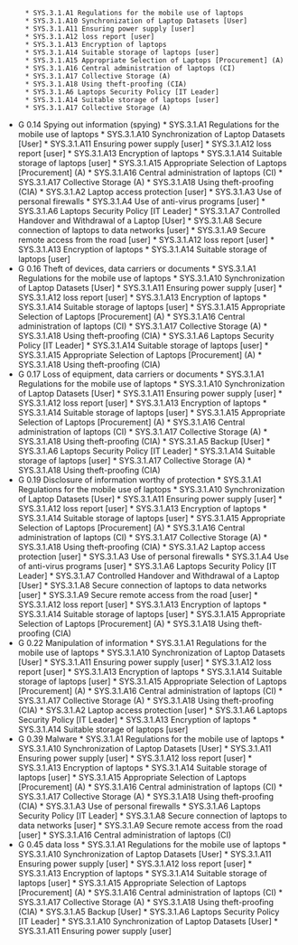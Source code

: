          * SYS.3.1.A1 Regulations for the mobile use of laptops
         * SYS.3.1.A10 Synchronization of Laptop Datasets [User]
         * SYS.3.1.A11 Ensuring power supply [user]
         * SYS.3.1.A12 loss report [user]
         * SYS.3.1.A13 Encryption of laptops
         * SYS.3.1.A14 Suitable storage of laptops [user]
         * SYS.3.1.A15 Appropriate Selection of Laptops [Procurement] (A)
         * SYS.3.1.A16 Central administration of laptops (CI)
         * SYS.3.1.A17 Collective Storage (A)
         * SYS.3.1.A18 Using theft-proofing (CIA)
         * SYS.3.1.A6 Laptops Security Policy [IT Leader]
         * SYS.3.1.A14 Suitable storage of laptops [user]
         * SYS.3.1.A17 Collective Storage (A)
* G 0.14 Spying out information (spying)
         * SYS.3.1.A1 Regulations for the mobile use of laptops
         * SYS.3.1.A10 Synchronization of Laptop Datasets [User]
         * SYS.3.1.A11 Ensuring power supply [user]
         * SYS.3.1.A12 loss report [user]
         * SYS.3.1.A13 Encryption of laptops
         * SYS.3.1.A14 Suitable storage of laptops [user]
         * SYS.3.1.A15 Appropriate Selection of Laptops [Procurement] (A)
         * SYS.3.1.A16 Central administration of laptops (CI)
         * SYS.3.1.A17 Collective Storage (A)
         * SYS.3.1.A18 Using theft-proofing (CIA)
         * SYS.3.1.A2 Laptop access protection [user]
         * SYS.3.1.A3 Use of personal firewalls
         * SYS.3.1.A4 Use of anti-virus programs [user]
         * SYS.3.1.A6 Laptops Security Policy [IT Leader]
         * SYS.3.1.A7 Controlled Handover and Withdrawal of a Laptop [User]
         * SYS.3.1.A8 Secure connection of laptops to data networks [user]
         * SYS.3.1.A9 Secure remote access from the road [user]
         * SYS.3.1.A12 loss report [user]
         * SYS.3.1.A13 Encryption of laptops
         * SYS.3.1.A14 Suitable storage of laptops [user]
* G 0.16 Theft of devices, data carriers or documents
         * SYS.3.1.A1 Regulations for the mobile use of laptops
         * SYS.3.1.A10 Synchronization of Laptop Datasets [User]
         * SYS.3.1.A11 Ensuring power supply [user]
         * SYS.3.1.A12 loss report [user]
         * SYS.3.1.A13 Encryption of laptops
         * SYS.3.1.A14 Suitable storage of laptops [user]
         * SYS.3.1.A15 Appropriate Selection of Laptops [Procurement] (A)
         * SYS.3.1.A16 Central administration of laptops (CI)
         * SYS.3.1.A17 Collective Storage (A)
         * SYS.3.1.A18 Using theft-proofing (CIA)
         * SYS.3.1.A6 Laptops Security Policy [IT Leader]
         * SYS.3.1.A14 Suitable storage of laptops [user]
         * SYS.3.1.A15 Appropriate Selection of Laptops [Procurement] (A)
         * SYS.3.1.A18 Using theft-proofing (CIA)
* G 0.17 Loss of equipment, data carriers or documents
         * SYS.3.1.A1 Regulations for the mobile use of laptops
         * SYS.3.1.A10 Synchronization of Laptop Datasets [User]
         * SYS.3.1.A11 Ensuring power supply [user]
         * SYS.3.1.A12 loss report [user]
         * SYS.3.1.A13 Encryption of laptops
         * SYS.3.1.A14 Suitable storage of laptops [user]
         * SYS.3.1.A15 Appropriate Selection of Laptops [Procurement] (A)
         * SYS.3.1.A16 Central administration of laptops (CI)
         * SYS.3.1.A17 Collective Storage (A)
         * SYS.3.1.A18 Using theft-proofing (CIA)
         * SYS.3.1.A5 Backup [User]
         * SYS.3.1.A6 Laptops Security Policy [IT Leader]
         * SYS.3.1.A14 Suitable storage of laptops [user]
         * SYS.3.1.A17 Collective Storage (A)
         * SYS.3.1.A18 Using theft-proofing (CIA)
* G 0.19 Disclosure of information worthy of protection
         * SYS.3.1.A1 Regulations for the mobile use of laptops
         * SYS.3.1.A10 Synchronization of Laptop Datasets [User]
         * SYS.3.1.A11 Ensuring power supply [user]
         * SYS.3.1.A12 loss report [user]
         * SYS.3.1.A13 Encryption of laptops
         * SYS.3.1.A14 Suitable storage of laptops [user]
         * SYS.3.1.A15 Appropriate Selection of Laptops [Procurement] (A)
         * SYS.3.1.A16 Central administration of laptops (CI)
         * SYS.3.1.A17 Collective Storage (A)
         * SYS.3.1.A18 Using theft-proofing (CIA)
         * SYS.3.1.A2 Laptop access protection [user]
         * SYS.3.1.A3 Use of personal firewalls
         * SYS.3.1.A4 Use of anti-virus programs [user]
         * SYS.3.1.A6 Laptops Security Policy [IT Leader]
         * SYS.3.1.A7 Controlled Handover and Withdrawal of a Laptop [User]
         * SYS.3.1.A8 Secure connection of laptops to data networks [user]
         * SYS.3.1.A9 Secure remote access from the road [user]
         * SYS.3.1.A12 loss report [user]
         * SYS.3.1.A13 Encryption of laptops
         * SYS.3.1.A14 Suitable storage of laptops [user]
         * SYS.3.1.A15 Appropriate Selection of Laptops [Procurement] (A)
         * SYS.3.1.A18 Using theft-proofing (CIA)
* G 0.22 Manipulation of information
         * SYS.3.1.A1 Regulations for the mobile use of laptops
         * SYS.3.1.A10 Synchronization of Laptop Datasets [User]
         * SYS.3.1.A11 Ensuring power supply [user]
         * SYS.3.1.A12 loss report [user]
         * SYS.3.1.A13 Encryption of laptops
         * SYS.3.1.A14 Suitable storage of laptops [user]
         * SYS.3.1.A15 Appropriate Selection of Laptops [Procurement] (A)
         * SYS.3.1.A16 Central administration of laptops (CI)
         * SYS.3.1.A17 Collective Storage (A)
         * SYS.3.1.A18 Using theft-proofing (CIA)
         * SYS.3.1.A2 Laptop access protection [user]
         * SYS.3.1.A6 Laptops Security Policy [IT Leader]
         * SYS.3.1.A13 Encryption of laptops
         * SYS.3.1.A14 Suitable storage of laptops [user]
* G 0.39 Malware
         * SYS.3.1.A1 Regulations for the mobile use of laptops
         * SYS.3.1.A10 Synchronization of Laptop Datasets [User]
         * SYS.3.1.A11 Ensuring power supply [user]
         * SYS.3.1.A12 loss report [user]
         * SYS.3.1.A13 Encryption of laptops
         * SYS.3.1.A14 Suitable storage of laptops [user]
         * SYS.3.1.A15 Appropriate Selection of Laptops [Procurement] (A)
         * SYS.3.1.A16 Central administration of laptops (CI)
         * SYS.3.1.A17 Collective Storage (A)
         * SYS.3.1.A18 Using theft-proofing (CIA)
         * SYS.3.1.A3 Use of personal firewalls
         * SYS.3.1.A6 Laptops Security Policy [IT Leader]
         * SYS.3.1.A8 Secure connection of laptops to data networks [user]
         * SYS.3.1.A9 Secure remote access from the road [user]
         * SYS.3.1.A16 Central administration of laptops (CI)
* G 0.45 data loss
         * SYS.3.1.A1 Regulations for the mobile use of laptops
         * SYS.3.1.A10 Synchronization of Laptop Datasets [User]
         * SYS.3.1.A11 Ensuring power supply [user]
         * SYS.3.1.A12 loss report [user]
         * SYS.3.1.A13 Encryption of laptops
         * SYS.3.1.A14 Suitable storage of laptops [user]
         * SYS.3.1.A15 Appropriate Selection of Laptops [Procurement] (A)
         * SYS.3.1.A16 Central administration of laptops (CI)
         * SYS.3.1.A17 Collective Storage (A)
         * SYS.3.1.A18 Using theft-proofing (CIA)
         * SYS.3.1.A5 Backup [User]
         * SYS.3.1.A6 Laptops Security Policy [IT Leader]
         * SYS.3.1.A10 Synchronization of Laptop Datasets [User]
         * SYS.3.1.A11 Ensuring power supply [user]
